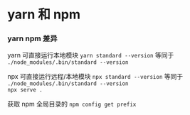 # yarn 和 npm

### yarn npm 差异

yarn 可直接运行本地模块
`yarn standard --version` 等同于 `./node_modules/.bin/standard --version`

npx 可直接运行远程/本地模块
`npx standard --version` 等同于 `./node_modules/.bin/standard --version` <br>
`npx serve .`

获取 npm 全局目录的
`npm config get prefix`

